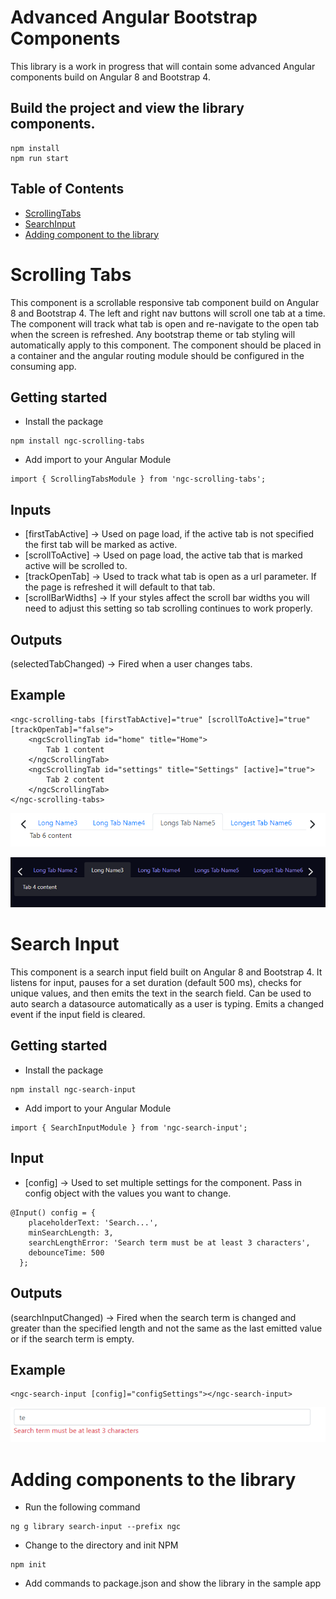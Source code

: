 # Advanced Angular Bootstrap Components

This library is a work in progress that will contain some advanced Angular components build on Angular 8 and Bootstrap 4.

## Build the project and view the library components.
```shell
npm install
npm run start
```

## Table of Contents
- [ScrollingTabs](#scrolling-tabs)
- [SearchInput](#search-input)
- [Adding component to the library](#adding-component-to-the-library)

# Scrolling Tabs
This component is a scrollable responsive tab component build on Angular 8 and Bootstrap 4. 
 The left and right nav buttons will scroll one tab at a time. The component will track what tab is open
 and re-navigate to the open tab when the screen is refreshed. Any bootstrap theme or tab styling will 
 automatically apply to this component. The component should be placed in a container and the angular 
 routing module should be configured in the consuming app.

## Getting started
- Install the package 
```shell
npm install ngc-scrolling-tabs
```
- Add import to your Angular Module 
```shell
import { ScrollingTabsModule } from 'ngc-scrolling-tabs';
```

## Inputs
- [firstTabActive] -> Used on page load, if the active tab is not specified the first tab will be marked as active.
- [scrollToActive] -> Used on page load, the active tab that is marked active will be scrolled to.
- [trackOpenTab] -> Used to track what tab is open as a url parameter. If the page is refreshed it will default to that tab.
- [scrollBarWidths] -> If your styles affect the scroll bar widths you will need to adjust this setting so tab scrolling continues to work properly.

## Outputs
(selectedTabChanged) -> Fired when a user changes tabs.

## Example
```shell
<ngc-scrolling-tabs [firstTabActive]="true" [scrollToActive]="true" [trackOpenTab]="false">
    <ngcScrollingTab id="home" title="Home">
        Tab 1 content
    </ngcScrollingTab>
    <ngcScrollingTab id="settings" title="Settings" [active]="true">
        Tab 2 content
    </ngcScrollingTab>
</ngc-scrolling-tabs>
```

![Scrolling Tabs - Light Theme](https://raw.githubusercontent.com/jeff-nelson-78954/advanced-angular-bootstrap-components/master/assets/scrollingtabs_light.png)

![Scrolling Tabs - Dark Theme](https://raw.githubusercontent.com/jeff-nelson-78954/advanced-angular-bootstrap-components/master/assets/scrollingtabs_dark.png)

# Search Input
This component is a search input field built on Angular 8 and Bootstrap 4. 
 It listens for input, pauses for a set duration (default 500 ms), checks for unique values, and then emits the text in the search field.
 Can be used to auto search a datasource automatically as a user is typing. Emits a changed event if the input field is cleared.

## Getting started
- Install the package 
```shell
npm install ngc-search-input
```
- Add import to your Angular Module 
```shell
import { SearchInputModule } from 'ngc-search-input';
```

## Input
- [config] -> Used to set multiple settings for the component. Pass in config object with the values you want to change.
```shell
@Input() config = {
    placeholderText: 'Search...',
    minSearchLength: 3,
    searchLengthError: 'Search term must be at least 3 characters',
    debounceTime: 500
  };
```

## Outputs
(searchInputChanged) -> Fired when the search term is changed and greater than the specified length and not the same as the last emitted value or if the search term is empty.

## Example
```shell
<ngc-search-input [config]="configSettings"></ngc-search-input>
```

![Search Input](https://raw.githubusercontent.com/jeff-nelson-78954/advanced-angular-bootstrap-components/master/assets/searchinput.png)

# Adding components to the library
- Run the following command
```shell
ng g library search-input --prefix ngc
```
- Change to the directory and init NPM
```shell
npm init
```
- Add commands to package.json and show the library in the sample app